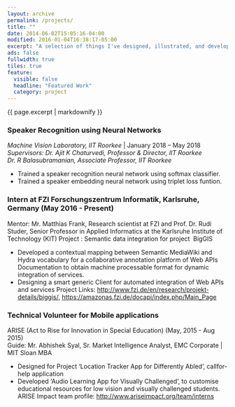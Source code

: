 ```yaml
---
layout: archive
permalink: /projects/
title: ""
date: 2014-06-02T15:05:16-04:00
modified: 2016-01-04T16:38:17-05:00
excerpt: "A selection of things I've designed, illustrated, and developed."
ads: false
fullwidth: true
tiles: true
feature:
  visible: false
  headline: "Featured Work"
  category: project
---
```


{{ page.excerpt | markdownify }}

### Speaker Recognition using Neural Networks

*Machine Vision Laboratory, IIT Roorkee* \| January 2018 – May 2018<br>
<i>Supervisors: Dr. Ajit K Chaturvedi, Professor & Director, IIT Roorkee <br> Dr. R Balasubramanian, Associate Professor, IIT Roorkee</i><br>
* Trained a speaker recognition neural network using softmax classifier.<br>
* Trained a speaker embedding neural network using triplet loss funtion.<br>

### Intern at FZI Forschungszentrum Informatik, Karlsruhe, Germany  (May 2016 - Present) 
Mentor: Mr. Matthias Frank, Research scientist at FZI  and  Prof. Dr. Rudi Studer, Senior Professor in Applied Informatics at the Karlsruhe Institute of Technology (KIT) 
Project : Semantic data integration for project  ​ BigGIS 
+ Developed a contextual mapping between Semantic MediaWiki and Hydra vocabulary for a collaborative annotation 
platform of Web APIs Documentation to obtain machine processable format for dynamic integration of services. 
+ Designing a smart generic Client for automated integration of Web APIs and services 
Project Links: http://www.fzi.de/en/research/projekt­details/biggis/, https://amazonas.fzi.de/docapi/index.php/Main_Page  

### Technical Volunteer for Mobile applications
ARISE (Act to Rise for Innovation in Special Education)   (May, 2015 - Aug 2015)  
Guide: Mr. Abhishek Syal, Sr. Market Intelligence Analyst, EMC Corporate | MIT Sloan MBA 
+ Designed for Project ‘Location Tracker App for Differently Abled’, call­for­help application  
+ Developed ‘Audio Learning App for Visually Challenged’, to customise educational resources for low vision and visually 
challenged students. 
ARISE Impact team profile:  http://www.ariseimpact.org/team/interns

